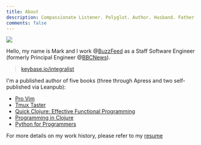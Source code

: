 ```yaml
---
title: About
description: Compassionate Listener. Polyglot. Author. Husband. Father. He/Him.
comments: false
---
```


<img src="../images/profile.jpg">

Hello, my name is Mark and I work @[BuzzFeed](https://www.buzzfeed.com/) as a Staff Software Engineer (formerly Principal Engineer @[BBCNews](http://www.bbc.co.uk/news)).

> [keybase.io/integralist](https://keybase.io/integralist)

I'm a published author of five books (three through Apress and two self-published via Leanpub):

- [Pro Vim](http://www.amazon.co.uk/Pro-Vim-Mark-McDonnell/dp/1484202511/ref=sr_1_1)
- [Tmux Taster](http://www.amazon.co.uk/tmux-Taster-Mark-McDonnell-ebook/dp/B00OPTU7LY/ref=sr_1_1)
- [Quick Clojure: Effective Functional Programming](http://www.apress.com/9781484229514)
- [Programming in Clojure](https://leanpub.com/programming-clojure/)
- [Python for Programmers](https://leanpub.com/pythonforprogrammers)

For more details on my work history, please refer to my [resume](http://www.integralist.co.uk/resume/)

